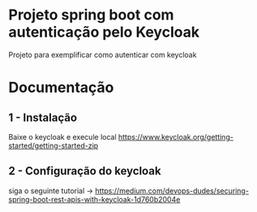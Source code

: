# Projeto spring boot com autenticação pelo Keycloak

Projeto para exemplificar como autenticar com keycloak

# Documentação

## 1 - Instalação

Baixe o keycloak e execule local https://www.keycloak.org/getting-started/getting-started-zip

## 2 - Configuração do keycloak

siga o seguinte tutorial -> https://medium.com/devops-dudes/securing-spring-boot-rest-apis-with-keycloak-1d760b2004e
